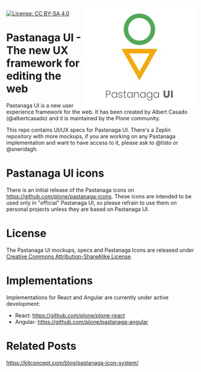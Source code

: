 <img align="right" width="300" alt="Pastanaga logo" src="https://github.com/plone/pastanaga/raw/main/pastanaga-logo.jpg" />

[![License: CC BY-SA 4.0](https://img.shields.io/badge/License-CC%20BY--SA%204.0-lightgrey.svg)](https://creativecommons.org/licenses/by-sa/4.0/)

# Pastanaga UI - The new UX framework for editing the web

Pastanaga UI is a new user experience framework for the web. It has been created by Albert Casado (@albertcasado) and it is maintained by the Plone community.

This repo contains UI/UX specs for Pastanaga UI. There's a Zeplin repository with more mockups, if you are working on any Pastanaga implementation and want to have access to it, please ask to @tisto or @sneridagh.

# Pastanaga UI icons

There is an initial release of the Pastanaga icons on https://github.com/plone/pastanaga-icons. These icons are intended to be used only in "official" Pastanaga UI, so please refrain to use them on personal projects unless they are based on Pastanaga UI.

# License

The Pastanaga UI mockups, specs and Pastanaga Icons are released under [Creative Commons Attribution-ShareAlike License](https://creativecommons.org/licenses/by-sa/4.0/).

# Implementations

Implementations for React and Angular are currently under active development:

- React: https://github.com/plone/plone-react
- Angular: https://github.com/plone/pastanaga-angular

# Related Posts

https://kitconcept.com/blog/pastanaga-icon-system/
